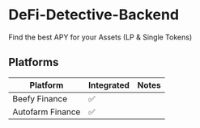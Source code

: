 # DeFi-Detective-Backend

Find the best APY for your Assets (LP & Single Tokens)

## Platforms

Platform | Integrated | Notes
 ------- | ---------- | -----
Beefy Finance | ✅ | 
Autofarm Finance | ✅ |


